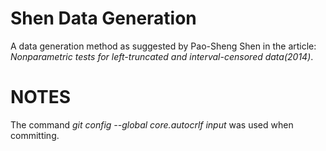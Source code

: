 Shen Data Generation
=======================

A data generation method as suggested by Pao-Sheng Shen in the article: *Nonparametric tests for left-truncated and interval-censored data(2014)*.


NOTES
=====

The command *git config --global core.autocrlf input* was used when committing.